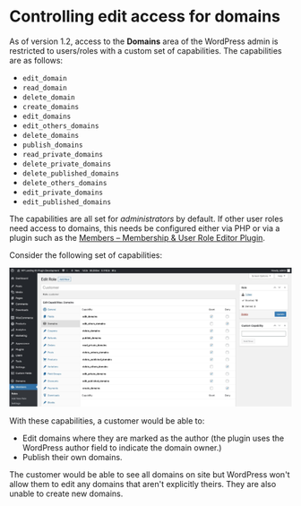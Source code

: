 # Controlling edit access for domains

As of version 1.2, access to the **Domains** area of the WordPress admin is restricted to users/roles with a custom set
of capabilities. The capabilities are as follows:

- `edit_domain`
- `read_domain`
- `delete_domain`
- `create_domains`
- `edit_domains`
- `edit_others_domains`
- `delete_domains`
- `publish_domains`
- `read_private_domains`
- `delete_private_domains`
- `delete_published_domains`
- `delete_others_domains`
- `edit_private_domains`
- `edit_published_domains`

The capabilities are all set for _administrators_ by default. If other user roles need access to domains, this needs be
configured either via PHP or via a plugin such as the [Members – Membership & User Role Editor Plugin](https://wordpress.org/plugins/members/).

Consider the following set of capabilities:

![Managing Capabilities](images/wplk-domain-capabilities-example.jpg)

With these capabilities, a customer would be able to:

- Edit domains where they are marked as the author (the plugin uses the WordPress author field to indicate the domain owner.)
- Publish their own domains.

The customer would be able to see all domains on site but WordPress won't allow them to edit any domains that aren't
explicitly theirs. They are also unable to create new domains.